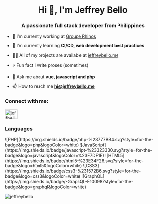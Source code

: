 <h1 align="center">Hi 👋, I'm Jeffrey Bello</h1>
<h3 align="center">A passionate full stack developer from Philippines</h3>

- 🔭 I’m currently working at [Groupe Rhinos](https://github.com/rhinos-solutions)

- 🌱 I’m currently learning **CI/CD, web development best practices**

- 👨‍💻 All of my projects are available at [jeffreybello.me](http://jeffreybello.me)

- ⚡ Fun fact I write proses (sometimes)

- 💬 Ask me about **vue, javascript and php**

- 📫 How to reach me **hi@jeffreybello.me**

<h3 align="left">Connect with me:</h3>
<p align="left">
<a href="https://instagram.com/jeffbello_" target="blank"><img align="center" src="https://raw.githubusercontent.com/rahuldkjain/github-profile-readme-generator/master/src/images/icons/Social/instagram.svg" alt="jeffbello_" height="30" width="40" /></a>
</p>

<h3 align="left">Languages</h3>
![PHP](https://img.shields.io/badge/php-%23777BB4.svg?style=for-the-badge&logo=php&logoColor=white)
![JavaScript](https://img.shields.io/badge/javascript-%23323330.svg?style=for-the-badge&logo=javascript&logoColor=%23F7DF1E)
![HTML5](https://img.shields.io/badge/html5-%23E34F26.svg?style=for-the-badge&logo=html5&logoColor=white)
![CSS3](https://img.shields.io/badge/css3-%231572B6.svg?style=for-the-badge&logo=css3&logoColor=white)
![GraphQL](https://img.shields.io/badge/-GraphQL-E10098?style=for-the-badge&logo=graphql&logoColor=white)



<p><img align="center" src="https://github-readme-stats.vercel.app/api/top-langs?username=jeffreybello&show_icons=true&locale=en&layout=compact&count_private=true&theme=dracula" alt="jeffreybello" /></p>
